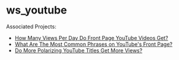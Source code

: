 # ws_youtube

Associated Projects:
- [How Many Views Per Day Do Front Page YouTube Videos Get?](https://pythonalgos.com/2021/11/08/how-many-views-per-day-do-front-page-youtube-videos-get/)
- [What Are The Most Common Phrases on YouTube's Front Page?](https://pythonalgos.com/2021/11/08/what-are-the-most-common-phrases-on-youtubes-front-page/)
- [Do More Polarizing YouTube Titles Get More Views?](https://pythonalgos.com/2021/11/09/do-more-polarizing-youtube-titles-get-more-views/)
